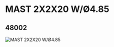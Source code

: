 # MAST 2X2X20 W/Ø4.85
## 48002
![MAST 2X2X20 W/Ø4.85](https://lc-www-live-s.legocdn.com/media/bricks/5/2/4263506.jpg)